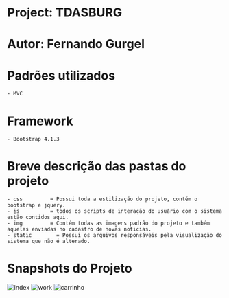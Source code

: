 # Project: TDASBURG 
# Autor: Fernando Gurgel

# Padrões utilizados
    - MVC

# Framework
    - Bootstrap 4.1.3
# Breve descrição das pastas do projeto
    - css         = Possui toda a estilização do projeto, contém o bootstrap e jquery.
    - js          = todos os scripts de interação do usuário com o sistema estão contidos aqui.
    - img         = Contém todas as imagens padrão do projeto e também aquelas enviadas no cadastro de novas noticias.
    - static        = Possui os arquivos responsáveis pela visualização do sistema que não é alterado.

# Snapshots do Projeto
![Index](https://github.com/FernandoGurgel/lachonete/tree/master/img/index.gif)
![work](https://github.com/FernandoGurgel/lachonete/tree/master/img/trabalhe.png)
![carrinho](https://github.com/FernandoGurgel/lachonete/tree/master/img/carrinho.png)